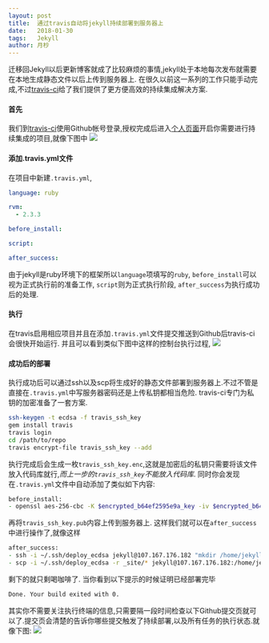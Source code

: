 ```yaml
---
layout: post
title:  通过travis自动将jekyll持续部署到服务器上
date:   2018-01-30
tags:   Jekyll
author: 月杪
---
```


迁移回Jekyll以后更新博客就成了比较麻烦的事情,jekyll处于本地每次发布就需要在本地生成静态文件以后上传到服务器上.
在很久以前这一系列的工作只能手动完成,不过[travis-ci](https://travis-ci.org)给了我们提供了更方便高效的持续集成解决方案.

#### 首先
我们到[travis-ci](https://travis-ci.org)使用Github帐号登录,授权完成后进入[个人页面](https://travis-ci.org/profile)开启你需要进行持续集成的项目,就像下图中
![](https://pic.moonagic.com/images/2018/01/travis0.png)

#### 添加.travis.yml文件
在项目中新建`.travis.yml`,
```yml
language: ruby

rvm:
  - 2.3.3

before_install:

script:

after_success:

```
由于jekyll是ruby环境下的框架所以`language`项填写的`ruby`,
`before_install`可以视为正式执行前的准备工作,
`script`则为正式执行阶段,
`after_success`为执行成功后的处理.

#### 执行
在travis启用相应项目并且在添加`.travis.yml`文件提交推送到Github后travis-ci会很快开始运行.
并且可以看到类似下图中这样的控制台执行过程,
![](https://pic.moonagic.com/images/2018/01/travis1.png)

#### 成功后的部署
执行成功后可以通过ssh以及scp将生成好的静态文件部署到服务器上.不过不管是直接在`.travis.yml`中写服务器密码还是上传私钥都相当危险.
travis-ci专门为私钥的加密准备了一套方案.
```zsh
ssh-keygen -t ecdsa -f travis_ssh_key
gem install travis
travis login
cd /path/to/repo
travis encrypt-file travis_ssh_key --add
```
执行完成后会生成一枚`travis_ssh_key.enc`,这就是加密后的私钥只需要将该文件放入代码库就行,*而上一步的`travis_ssh_key`不能放入代码库*.
同时你会发现在`.travis.yml`文件中自动添加了类似如下内容:
```zsh
before_install:
- openssl aes-256-cbc -K $encrypted_b64ef2595e9a_key -iv $encrypted_b64ef2595e9a_iv -in deploy_ecdsa.enc -out ~/.ssh/deploy_ecdsa -d
```
再将`travis_ssh_key.pub`内容上传到服务器上.
这样我们就可以在`after_success`中进行操作了,就像这样
```zsh
after_success:
- ssh -i ~/.ssh/deploy_ecdsa jekyll@107.167.176.182 "mkdir /home/jekyll/_content/"
- scp -i ~/.ssh/deploy_ecdsa -r _site/* jekyll@107.167.176.182:/home/jekyll/_content/
```
剩下的就只剩喝咖啡了.
当你看到以下提示的时候证明已经部署完毕
```zsh
Done. Your build exited with 0.
```
其实你不需要关注执行终端的信息,只需要隔一段时间检查以下Github提交页就可以了.提交页会清楚的告诉你哪些提交触发了持续部署,以及所有任务的执行状态.就像下图:
![](https://pic.moonagic.com/images/2018/01/travis2.png)
